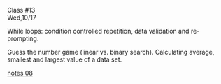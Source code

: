 <div class="lecture2">

<div class="column_date">
<p markdown="block">

Class #13 <br>
Wed,10/17

</p>
</div>
<div class="column_materials">
<p markdown="block">

While loops: condition controlled repetition, data validation and re-prompting.

Guess the number game (linear vs. binary search).
Calculating average, smallest and largest value of a data set. 

[notes 08](https://drive.google.com/drive/folders/1-Rix3KyrOcqCpckkmU_nJX6-YUwnre7G?usp=sharing)


</p>
</div>

<div class="column_assign">
<p markdown="block">



</p>
</div>

</div>

